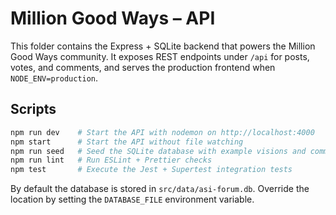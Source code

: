 # Million Good Ways – API

This folder contains the Express + SQLite backend that powers the Million Good Ways community. It exposes REST endpoints under `/api` for posts, votes, and comments, and serves the production frontend when `NODE_ENV=production`.

## Scripts

```bash
npm run dev    # Start the API with nodemon on http://localhost:4000
npm start      # Start the API without file watching
npm run seed   # Seed the SQLite database with example visions and comments
npm run lint   # Run ESLint + Prettier checks
npm test       # Execute the Jest + Supertest integration tests
```

By default the database is stored in `src/data/asi-forum.db`. Override the location by setting the `DATABASE_FILE` environment variable.
